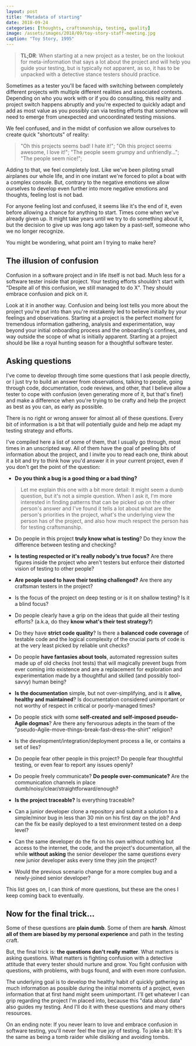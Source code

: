 ```yaml
---
layout: post
title: "Metadata of starting"
date: 2018-09-24
categories: [thoughts, craftsmanship, testing, quality]
image: /assets/images/2018/09/toy-story-staff-meeting.jpg
caption: "Toy Story, 1995"
---
```


> **TL;DR**: When starting at a new project as a tester, be on the lookout for meta-information that says a lot about the project and will help you guide your testing, but is typically not apparent, as so, it has to be unpacked with a detective stance testers should practice.

Sometimes as a tester you'll be faced with switching between completely different projects with multiple different realities and associated contexts. Depending on who you work with or if you do consulting, this reality and project switch happens abruptly and you're expected to quickly adapt and add as most value as you possibly can via testing efforts that somehow will need to emerge from unexpected and uncoordinated testing missions.

We feel confused, and in the midst of confusion we allow ourselves to create quick "shortcuts" of reality:

> "Oh this projects seems bad! I hate it!"; "Oh this project seems awesome, I love it!"; "The people seem grumpy and unfriendly..."; "The people seem nice!";

Adding to that, we feel completely lost. Like we've been piloting small airplanes our whole life, and in one instant we're forced to pilot a boat with a complex console. But, contrary to the negative emotions we allow ourselves to develop even further into more negative emotions and thoughts, feeling lost is not bad.

For anyone feeling lost and confused, it seems like it's the end of it, even before allowing a chance for anything to start. Times come when we've already given up. It might take years until we try to do something about it, but the decision to give up was long ago taken by a past-self, someone who we no longer recognize.

You might be wondering, what point am I trying to make here?

## The illusion of confusion

Confusion in a software project and in life itself is not bad. Much less for a software tester inside that project. Your testing efforts shouldn't start with "Despite all of this confusion, we still managed to do X". They should embrace confusion and pick on it.

Look at it in another way. Confusion and being lost tells you more about the project you're put into than you're mistakenly led to believe initially by your feelings and observations. Starting at a project is the perfect moment for tremendous information gathering, analysis and experimentation, way beyond your initial onboarding process and the onboarding's confines, and way outside the scope of what is initially apparent. Starting at a project should be like a royal hunting season for a thoughtful software tester.


## Asking questions

I've come to develop through time some questions that I ask people directly, or I just try to build an answer from observations, talking to people, going through code, documentation, code reviews, and other, that I believe allow a tester to cope with confusion (even generating more of it, but that's fine!) and make a difference when you're trying to be crafty and help the project as best as you can, as early as possible.

There is no right or wrong answer for almost all of these questions. Every bit of information is a bit that will potentially guide and help me adapt my testing strategy and efforts.

I've compiled here a list of some of them, that I usually go through, most times in an unscripted way. All of them have the goal of peeling bits of information about the project, and I invite you to read each one, think about it a bit and try to think how you'd answer it in your current project, even if you don't get the point of the question:

- **Do you think a bug is a good thing or a bad thing?**
> Let me explain this one with a bit more detail: It might seem a dumb question, but it's not a simple question. When I ask it, I'm more interested in finding patterns that can be picked up on the other person's answer and I've found it tells a lot about what are the person's priorities in the project, what's the underlying view the person has of the project, and also how much respect the person has for testing craftsmanship.

- Do people in this project **truly know what is testing**? Do they know the difference between testing and checking?

- **Is testing respected or it's really nobody's true focus?** Are there figures inside the project who aren't testers but enforce their distorted vision of testing to other people?

- **Are people used to have their testing challenged?** Are there any craftsman testers in the project?

- Is the focus of the project on deep testing or is it on shallow testing? Is it a blind focus?

- Do people clearly have a grip on the ideas that guide all their testing efforts? (a.k.a, do they **know what's their test strategy?**)

- Do they have **strict code quality**? Is there a **balanced code coverage** of testable code and the logical complexity of the crucial parts of code is at the very least picked by reliable unit checks?

- Do people **have fantasies about tools**, automated regression suites made up of old checks (not tests) that will magically prevent bugs from ever coming into existence and are a replacement for exploration and experimentation made by a thoughtful and skilled (and possibly tool-savvy) human being?

- **Is the documentation** simple, but not over-simplifying, and is it **alive, healthy and maintained**? Is documentation considered unimportant or not worthy of respect in critical or poorly-managed times?

- Do people stick with some **self-created and self-imposed pseudo-Agile dogmas**? Are there any fervourous adepts in the team of the "pseudo-Agile-move-things-break-fast-dress-the-shirt" religion?

- Is the development/integration/deployment process a lie, or contains a set of lies?

- Do people fear other people in this project? Do people fear thoughtful testing, or even fear to report any issues openly?

- Do people freely communicate? **Do people over-communicate?** Are the communication channels in place dumb/noisy/clear/straightforward/enough?

- **Is the project traceable?** Is everything traceable?

- Can a junior developer clone a repository and submit a solution to a simple/minor bug in less than 30 min on his first day on the job? And can the fix be easily deployed to a test environment tested on a deep level?

- Can the same developer do the fix on his own without nothing but access to the internet, the code, and the project's documentation, all the while **without asking** the senior developer the same questions every new junior developer asks every time they join the project?

- Would the previous scenario change for a more complex bug and a newly-joined senior developer?

This list goes on, I can think of more questions, but these are the ones I keep coming back to eventually.

## Now for the final trick...

Some of these questions are __plain dumb__. Some of them are __harsh__. Almost __all of them are biased by my personal experience__ and path in the testing craft.

But, the final trick is: **the questions don't really matter**. What matters is asking questions. What matters is fighting confusion with a detective attitude that every tester should nurture and grow. You fight confusion with questions, with problems, with bugs found, and with even more confusion.

The underlying goal is to develop the healthy habit of quickly gathering as much information as possible during the initial moments of a project, even information that at first hand might seem unimportant. I'll get whatever I can grip regarding the project I'm placed into, because this "data about data" also guides my testing. And I'll do it with these questions and many others resources.

On an ending note: If you never learn to love and embrace confusion in software testing, you'll never feel the true joy of testing. To joke a bit: It's the same as being a tomb raider while disliking and avoiding tombs.